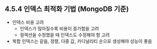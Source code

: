 ## 4.5.4 인덱스 최적화 기법 (MongoDB 기준)

- 인덱스 비용 고려
    - 인덱스가 많아질수록 비용이 증가함을 고려
    - 컬렉션을 수정했을 때 인덱스도 수정해야 함 고려
- 복합 인덱스는 같음, 정렬, 다중 값, 카디널리티 순으로 생성해야 성능이 좋음